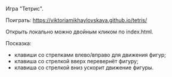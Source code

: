 Игра "Тетрис".

Поиграть:
https://viktoriamikhaylovskaya.github.io/tetris/

Открыть локально можно двойным кликом по index.html.

Посказка:
- клавиши со стрелками влево/вправо для движения фигур;
- клавиша со стрелкой вверх перевернёт фигуру;
- клавиша со стрелкой вниз ускорит движение фигуры.
